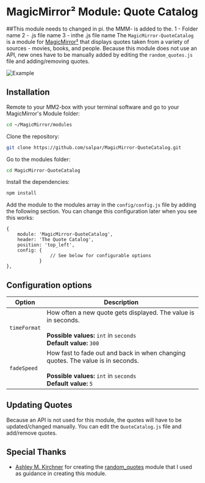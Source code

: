 # MagicMirror² Module: Quote Catalog
##This module needs to changed in pi.
the MMM- is added to the.
1 - Folder name
2 - .js file name
3 - inthe .js file name
The `MagicMirror-QuoteCatalog` is a module for [MagicMirror²](https://magicmirror.builders/) that displays quotes taken from a variety of sources - movies, books, and people. Because this module does not use an API, new ones have to be manually added by editing the `random_quotes.js` file and adding/removing quotes.

![Example](.github/example.png)


## Installation

Remote to your MM2-box with your terminal software and go to your MagicMirror's Module folder:
````bash
cd ~/MagicMirror/modules
````

Clone the repository:
````bash
git clone https://github.com/salpar/MagicMirror-QuoteCatalog.git
````

Go to the modules folder:
````bash
cd MagicMirror-QuoteCatalog
````

Install the dependencies:
````bash
npm install
````

Add the module to the modules array in the `config/config.js` file by adding the following section. You can change this configuration later when you see this works:
```
{
    module: 'MagicMirror-QuoteCatalog',
    header: 'The Quote Catalog',
    position: 'top_left',
    config: {
                // See below for configurable options
            }
},
```


## Configuration options
<table width="100%">
<!-- why, markdown... -->
    <thead>
        <tr>
            <th>Option</th>
            <th width="100%">Description</th>
        </tr>
    <thead>
    <tbody>
        <tr>
            <td><code>timeFormat</code></td>
            <td>How often a new quote gets displayed. The value is in seconds.<br>
                <br><b>Possible values:</b> <code>int</code> in <code>seconds</code>
                <br><b>Default value:</b> <code>300</code>
            </td>
        </tr>
        <tr>
            <td><code>fadeSpeed</code></td>
            <td>How fast to fade out and back in when changing quotes. The value is in seconds.<br>
                <br><b>Possible values:</b> <code>int</code> in <code>seconds</code>
                <br><b>Default value:</b> <code>5</code>
            </td>
        </tr>
    </tbody>
</table>


## Updating Quotes
Because an API is not used for this module, the quotes will have to be updated/changed manually. You can edit the
`QuoteCatalog.js` file and add/remove quotes.

## Special Thanks
- [Ashley M. Kirchner](https://github.com/KirAsh4) for creating the [random_quotes](https://github.com/KirAsh4/random_quotes) module that I used as guidance in creating this module.
